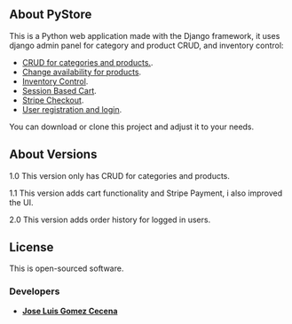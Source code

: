 <!--
<p align="center"><a href="#" target="_blank"><img src="" width="400"></a></p>
-->
## About PyStore

This is a Python web application made with the Django framework, it uses django admin panel for category and product CRUD, and inventory control:

- [CRUD for categories and products.](#).
- [Change availability for products](#).
- [Inventory Control](#).
- [Session Based Cart](#).
- [Stripe Checkout](#).
- [User registration and login](#).

You can download or clone this project and adjust it to your needs.

## About Versions

<p>1.0 This version only has CRUD for categories and products.</p>
<p>1.1 This version adds cart functionality and Stripe Payment, i also improved the UI.</p>
<p>2.0 This version adds order history for logged in users.</p>

## License

This is open-sourced software.

### Developers

- **[Jose Luis Gomez Cecena](https://github.com/joseluis-gc/)**